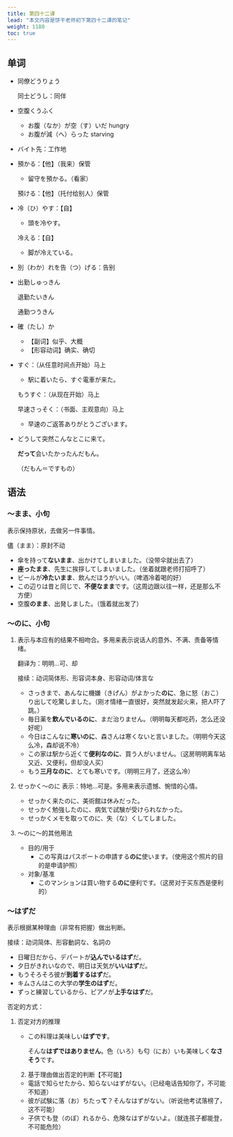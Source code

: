 ```yaml
---
title: 第四十二课
lead: "本文内容是饼干老师初下第四十二课的笔记"
weight: 1180
toc: true
---
```


## 单词

- 同僚どうりょう

  同士どうし：同伴

- 空腹くうふく

  - お腹（なか）が空（す）いだ hungry
  - お腹が減（へ）らった starving

- バイト先：工作地

- 預かる：【他】（我来）保管

  - 留守を預かる。（看家）

  預ける：【他】（托付给别人）保管

- 冷（ひ）やす：【自】

  - 頭を冷やす。

  冷える：【自】

  - 脚が冷えている。

- 別（わか）れを告（つ）げる：告别

- 出勤しゅっきん

  退勤たいきん

  通勤つうきん

- 確（たし）か

  - 【副词】似乎、大概
  - 【形容动词】确实、确切

- すぐ：（从任意时间点开始）马上

  - 駅に着いたら、すぐ電車が来た。

  もうすぐ：（从现在开始）马上

  早速さっそく：（书面、主观意向）马上

  - 早速のご返答ありがとうございます。

- どうして突然こんなとこに来て。

  **だって**会いたかったんだもん。

  （だもん＝ですもの）

## 语法

### ～まま、小句

表示保持原状，去做另一件事情。

儘（まま）：原封不动

- 傘を持って**ないまま**、出かけてしまいました。（没带伞就出去了）
- **座ったまま**、先生に挨拶してしまいました。（坐着就跟老师打招呼了）
- ビールが**冷たいまま**、飲んだほうがいい。（啤酒冷着喝的好）
- この辺りは昔と同じで、**不便なまま**です。（这周边跟以往一样，还是那么不方便）
- 空腹**のまま**、出発しました。（饿着就出发了）

### ～のに、小句

1. 表示与本应有的结果不相吻合。多用来表示说话人的意外、不满、责备等情绪。

    翻译为：明明...可、却

    接续：动词简体形、形容词本身、形容动词/体言な

    - さっきまで、あんなに機嫌（きげん）がよかった**のに**、急に怒（おこ）り出して吃驚しました。（刚オ情绪一直很好，突然就发起火来，把人吓了跳。）
    - 毎日薬を**飲んでいるのに**、まだ治りません。（明明每天都吃药，怎么还没好呢）
    - 今日はこんなに**寒いのに**、森さんは寒くないと言いました。（明明今天这么冷，森却说不冷）
    - この家は駅から近くて**便利なのに**、買う人がいません。（这房明明离车站又近、又便利，但却没人买）
    - もう**三月なのに**、とても寒いです。（明明三月了，还这么冷）

2. せっかく～のに 表示：特地...可是。多用来表示遗憾、惋惜的心情。

    - せっかく来たのに、美術館は休みだった。
    - せっかく勉強したのに、病気で試験が受けられなかった。
    - せっかくメモを取ってのに、失（な）くしてしました。
    
3. ～のに～的其他用法

    - 目的/用于
      - この写真はパスポートの申請する**のに**使います。（使用这个照片的目的是申请护照）
    - 对象/基准
      - このマンションは買い物する**のに**便利です。（这房对于买东西是便利的）

### ～はずだ

表示根据某种理由（非常有把握）做出判断。

接续：动词简体、形容動詞な、名詞の

- 日曜日だから、デパートが**込んでいるはず**だ。
- 夕日がきれいなので、明日は天気が**いいはず**だ。
- もうそろそろ彼が**到着するはず**だ。
- キムさんはこの大学の**学生のはず**だ。
- ずっと練習しているから、ピアノが**上手なはず**だ。

否定的方式：

1. 否定对方的推理

   - この料理は美味しい**はずです**。

     そんな**はずではありません**。色（いろ）も匂（にお）いも美味しく**なさそう**です。

 	2. 基于理由做出否定的判断【不可能】
     - 電話で知らせたから、知らないはずがない。（已经电话告知你了，不可能不知道）
     - 彼が試験に落（お）ちたっ**て**？そんなはずがない。（听说他考试落榜了，这不可能）
     - 子供でも登（のぼ）れるから、危険なはずがないよ。（就连孩子都能登，不可能危险）

